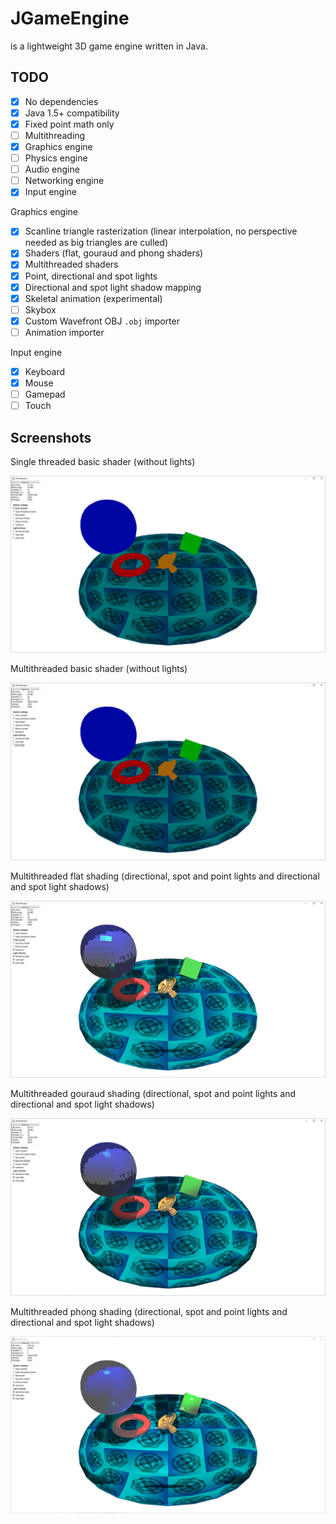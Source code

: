 # JGameEngine

is a lightweight 3D game engine written in Java.

## TODO
* [x] No dependencies
* [x] Java 1.5+ compatibility
* [x] Fixed point math only
* [ ] Multithreading
* [x] Graphics engine
* [ ] Physics engine
* [ ] Audio engine
* [ ] Networking engine
* [x] Input engine

Graphics engine
* [x] Scanline triangle rasterization (linear interpolation, no perspective needed as big triangles are culled)
* [x] Shaders (flat, gouraud and phong shaders)
* [x] Multithreaded shaders
* [x] Point, directional and spot lights
* [x] Directional and spot light shadow mapping
* [x] Skeletal animation (experimental)
* [ ] Skybox
* [x] Custom Wavefront OBJ `.obj` importer
* [ ] Animation importer

Input engine
* [x] Keyboard
* [x] Mouse
* [ ] Gamepad
* [ ] Touch

## Screenshots
Single threaded basic shader (without lights)

![Screenshot](Images/Screenshot00.PNG "Screenshot00")

Multithreaded basic shader (without lights)

![Screenshot](Images/Screenshot01.PNG "Screenshot01")

Multithreaded flat shading (directional, spot and point lights and directional and spot light shadows)

![Screenshot](Images/Screenshot02.PNG "Screenshot02")

Multithreaded gouraud shading (directional, spot and point lights and directional and spot light shadows)

![Screenshot](Images/Screenshot03.PNG "Screenshot03")

Multithreaded phong shading (directional, spot and point lights and directional and spot light shadows)

![Screenshot](Images/Screenshot04.PNG "Screenshot04")